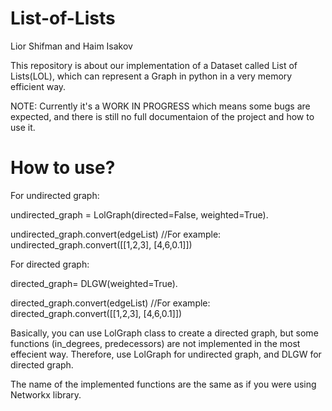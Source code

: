 # List-of-Lists

Lior Shifman and Haim Isakov

This repository is about our implementation of a Dataset called List of Lists(LOL), which can represent a Graph in python in a very memory efficient way.

NOTE: Currently it's a WORK IN PROGRESS which means some bugs are expected, and there is still no full documentaion of the project and how to use it.

# How to use?

For undirected graph:

undirected_graph = LolGraph(directed=False, weighted=True).

undirected_graph.convert(edgeList) //For example: undirected_graph.convert([[1,2,3], [4,6,0.1]])


For directed graph:

directed_graph= DLGW(weighted=True).

directed_graph.convert(edgeList) //For example: directed_graph.convert([[1,2,3], [4,6,0.1]])

Basically, you can use LolGraph class to create a directed graph, but some functions (in_degrees, predecessors) are not implemented in the most effecient way. 
Therefore, use LolGraph for undirected graph, and DLGW for directed graph.

The name of the implemented functions are the same as if you were using Networkx library.

